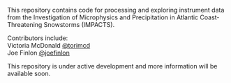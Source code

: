 
This repository contains code for processing and exploring instrument data from the Investigation of Microphysics and Precipitation in Atlantic Coast-Threatening Snowstorms (IMPACTS).

Contributors include:  
Victoria McDonald [@torimcd](https://github.com/torimcd)  
Joe Finlon [@joefinlon](https://github.com/joefinlon)  

This repository is under active development and more information will be available soon. 